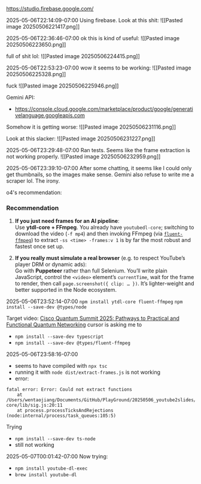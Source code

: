 
https://studio.firebase.google.com/



2025-05-06T22:14:09-07:00
Using firebase.
Look at this shit:
![[Pasted image 20250506221417.png]]

2025-05-06T22:36:46-07:00
ok this is kind of useful:
![[Pasted image 20250506223650.png]]

full of shit lol:
![[Pasted image 20250506224415.png]]

2025-05-06T22:53:23-07:00
wow it seems to be working:
![[Pasted image 20250506225328.png]]

fuck
![[Pasted image 20250506225946.png]]

Gemini API:
- https://console.cloud.google.com/marketplace/product/google/generativelanguage.googleapis.com

Somehow it is getting worse:
![[Pasted image 20250506231116.png]]

Look at this slacker:
![[Pasted image 20250506231227.png]]

2025-05-06T23:29:48-07:00
Ran tests. Seems like the frame extraction is not working properly.
![[Pasted image 20250506232959.png]]

2025-05-06T23:39:10-07:00
After some chatting, it seems like I could only get thumbnails, so the images make sense. Gemini also refuse to write me a scraper lol. The irony.

o4's recommendation:
### Recommendation

1. **If you just need frames for an AI pipeline**:  
    Use **ytdl-core + FFmpeg**. You already have `youtubedl-core`; switching to download the video (`-f mp4`) and then invoking FFmpeg (via [`fluent-ffmpeg`](https://github.com/fluent-ffmpeg/node-fluent-ffmpeg)) to extract `-ss <time> -frames:v 1` is by far the most robust and fastest once set up.
    
2. **If you really must simulate a real browser** (e.g. to respect YouTube’s player DRM or dynamic ads):  
    Go with **Puppeteer** rather than full Selenium. You’ll write plain JavaScript, control the `<video>` element’s `currentTime`, wait for the frame to render, then call `page.screenshot({ clip: … })`. It’s lighter-weight and better supported in the Node ecosystem.

2025-05-06T23:52:14-07:00
`npm install ytdl-core fluent-ffmpeg`
`npm install --save-dev @types/node`

Target video: [Cisco Quantum Summit 2025: Pathways to Practical and Functional Quantum Networking](https://www.youtube.com/watch?v=vspD719IM0E&ab_channel=OutshiftbyCisco)
cursor is asking me to 
- `npm install --save-dev typescript`
- `npm install --save-dev @types/fluent-ffmpeg`

2025-05-06T23:58:16-07:00
- seems to have compiled with `npx tsc`
- running it with `node dist/extract-frames.js` is not working
- error:
```shell
fatal error: Error: Could not extract functions
    at /Users/wentaojiang/Documents/GitHub/PlayGround/20250506_youtube2slides/node_modules/ytdl-core/lib/sig.js:20:11
    at process.processTicksAndRejections (node:internal/process/task_queues:105:5)
```

Trying
- `npm install --save-dev ts-node`
- still not working

2025-05-07T00:01:42-07:00
Now trying:
- `npm install youtube-dl-exec`
- `brew install youtube-dl`








